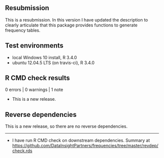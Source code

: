 ## Resubmission
This is a resubmission. In this version I have updated the description to clearly articulate that this package provides functions to generate frequency tables.

## Test environments
* local Windows 10 install, R 3.4.0
* ubuntu 12.04.5 LTS (on travis-ci), R 3.4.0


## R CMD check results

0 errors | 0 warnings | 1 note

* This is a new release.

## Reverse dependencies

This is a new release, so there are no reverse dependencies.

---

* I have run R CMD check on downstream dependencies.
  Summary at https://github.com/DataInsightPartners/frequencies/tree/master/revdep/check.rds
  

